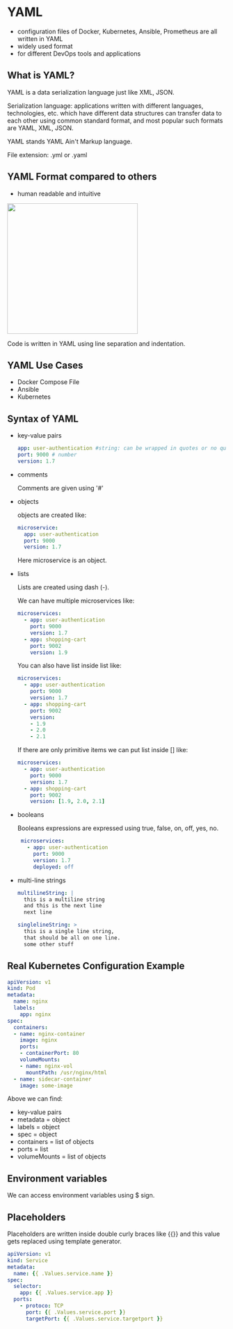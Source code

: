 # YAML

- configuration files of Docker, Kubernetes, Ansible, Prometheus are all written in YAML
- widely used format
- for different DevOps tools and applications

## What is YAML?

YAML is a data serialization language just like XML, JSON.  

Serialization language: applications written with different languages, technologies, etc. which have different data structures can transfer data to each other using common standard format, and most popular such formats are YAML, XML, JSON.

YAML stands YAML Ain't Markup language.

File extension:  .yml or .yaml 

## YAML Format compared to others

- human readable and intuitive 

<image src='./images/Screen Shot 2022-09-05 at 9.19.13 PM.png' height="300px" />

Code is written in YAML using line separation and indentation.

## YAML Use Cases

* Docker Compose File
* Ansible
* Kubernetes

## Syntax of YAML

- key-value pairs

  ```yml
  app: user-authentication #string: can be wrapped in quotes or no quotes
  port: 9000 # number
  version: 1.7
  ```

- comments

  Comments are given using '#'

- objects

  objects are created like: 

    ```yml
    microservice:
      app: user-authentication
      port: 9000
      version: 1.7
    ```

  Here microservice is an object.

* lists

  Lists are created using dash (-).

  We can have multiple microservices like:
  
  ```yml
  microservices:
    - app: user-authentication
      port: 9000
      version: 1.7
    - app: shopping-cart
      port: 9002
      version: 1.9
  ```

  You can also have list inside list like: 
  ```yml
  microservices:
    - app: user-authentication
      port: 9000
      version: 1.7
    - app: shopping-cart
      port: 9002
      version:
      - 1.9
      - 2.0
      - 2.1
  ```

  If there are only primitive items we can put list inside [] like:

  ```yml
  microservices:
    - app: user-authentication
      port: 9000
      version: 1.7
    - app: shopping-cart
      port: 9002
      version: [1.9, 2.0, 2.1]
  ```

* booleans

  Booleans expressions are expressed using true, false, on, off, yes, no.

   ```yml
    microservices:
      - app: user-authentication
        port: 9000
        version: 1.7
        deployed: off
    ```
  
* multi-line strings

  ```yml
  multilineString: |
    this is a multiline string
    and this is the next line
    next line

  singlelineString: >
    this is a single line string, 
    that should be all on one line. 
    some other stuff
  ```

## Real Kubernetes Configuration Example

```yml
apiVersion: v1
kind: Pod
metadata:
  name: nginx
  labels:
    app: nginx
spec:
  containers:
  - name: nginx-container
    image: nginx
    ports:
    - containerPort: 80
    volumeMounts:
    - name: nginx-vol
      mountPath: /usr/nginx/html
  - name: sidecar-container
    image: some-image
```

Above we can find:
* key-value pairs
* metadata = object
* labels = object
* spec = object
* containers = list of objects
* ports = list
* volumeMounts = list of objects

## Environment variables

We can access environment variables using $ sign.

## Placeholders

Placeholders are written inside double curly braces like {{}} and this value gets replaced using template generator.

```yml
apiVersion: v1
kind: Service
metadata: 
  name: {{ .Values.service.name }}
spec: 
  selector:
    app: {{ .Values.service.app }}
  ports:
    - protoco: TCP
      port: {{ .Values.service.port }}
      targetPort: {{ .Values.service.targetport }}
```
